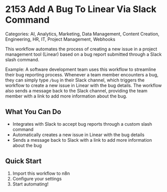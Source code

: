 # 2153 Add A Bug To Linear Via Slack Command

Categories: AI, Analytics, Marketing, Data Management, Content Creation, Engineering, HR, IT, Project Management, Webhooks

This workflow automates the process of creating a new issue in a project management tool (Linear) based on a bug report submitted through a Slack slash command.

Example: A software development team uses this workflow to streamline their bug reporting process. Whenever a team member encounters a bug, they can simply type `/bug` in their Slack channel, which triggers the workflow to create a new issue in Linear with the bug details. The workflow also sends a message back to the Slack channel, providing the team member with a link to add more information about the bug.

## What You Can Do
- Integrates with Slack to accept bug reports through a custom slash command
- Automatically creates a new issue in Linear with the bug details
- Sends a message back to Slack with a link to add more information about the bug

## Quick Start
1. Import this workflow to n8n
2. Configure your settings
3. Start automating!


